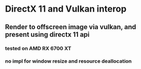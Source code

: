 # DirectX 11 and Vulkan interop

## Render to offscreen image via vulkan, and present using directx 11 api

### tested on AMD RX 6700 XT
### no impl for window resize and resource deallocation